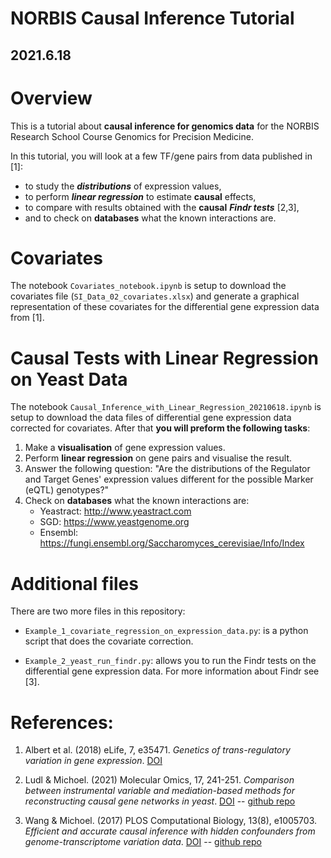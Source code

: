# NORBIS Causal Inference Tutorial
##  2021.6.18

# Overview

This is a tutorial about **causal inference for genomics data** for the NORBIS Research School Course Genomics for Precision Medicine.

In this tutorial, you will look at a few TF/gene pairs from data published in [1]:

  - to study the ***distributions*** of expression values,
  - to perform ***linear regression*** to estimate **causal** effects,
  - to compare with results obtained with the **causal** ***Findr tests*** [2,3],
  - and to check on **databases** what the known interactions are.

# Covariates

The notebook ``Covariates_notebook.ipynb`` is setup to download the covariates file (``SI_Data_02_covariates.xlsx``) and generate a graphical representation of these covariates for the differential gene expression data from [1].

# Causal Tests with Linear Regression on Yeast Data

The notebook ``Causal_Inference_with_Linear_Regression_20210618.ipynb`` is setup to download the data files of differential gene expression data corrected for covariates. After that **you will preform the following tasks**:

  1. Make a **visualisation** of gene expression values.
  2. Perform **linear regression** on gene pairs and visualise the result.
  3. Answer the following question: "Are the distributions of the Regulator and Target Genes' expression values different for the possible Marker (eQTL) genotypes?"
  4. Check on **databases** what the known interactions are:
     * Yeastract:	http://www.yeastract.com
     * SGD:		https://www.yeastgenome.org
     * Ensembl:	https://fungi.ensembl.org/Saccharomyces_cerevisiae/Info/Index

# Additional files

There are two more files in this repository:

 - ``Example_1_covariate_regression_on_expression_data.py``: is a python script that does the covariate correction.

 - ``Example_2_yeast_run_findr.py``: allows you to run the Findr tests on the differential gene expression data. For more information about Findr see [3].

# References:

1. Albert et al. (2018) eLife, 7, e35471. *Genetics of trans-regulatory variation in gene expression*. [DOI](https://doi.org/10.7554/eLife.35471)

2. Ludl & Michoel. (2021) Molecular Omics, 17, 241-251. *Comparison between instrumental variable and mediation-based methods for reconstructing causal gene networks in yeast*. [DOI](https://doi.org/10.1039/D0MO00140F) -- [github repo](https://github.com/lingfeiwang/findr)

3. Wang & Michoel. (2017) PLOS Computational Biology, 13(8), e1005703. *Efficient and accurate causal inference with hidden confounders from genome-transcriptome variation data*. [DOI](https://doi.org/10.1371/journal.pcbi.1005703) -- [github repo](https://github.com/michoel-lab/FindrCausalNetworkInferenceOnYeast)
